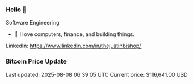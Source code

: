 ### Hello 🤙  

Software Engineering

- 🔭 I love computers, finance, and building things.
  
LinkedIn: https://www.linkedin.com/in/thejustinbishop/  

















































































































































































































































































































































































































































































































































































































































































































































































































































































































































### Bitcoin Price Update
Last updated: 2025-08-08 06:39:05 UTC
Current price: $116,641.00 USD
